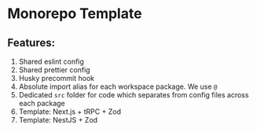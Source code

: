 # Monorepo Template

## Features:

1. Shared eslint config
2. Shared prettier config
3. Husky precommit hook
4. Absolute import alias for each workspace package. We use `@`
5. Dedicated `src` folder for code which separates from config files across each package
6. Template: Next.js + tRPC + Zod
7. Template: NestJS + Zod
